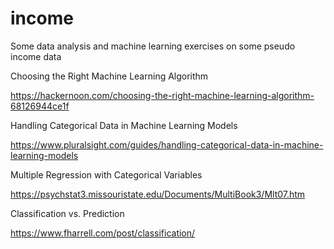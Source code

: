 # income
Some data analysis and machine learning exercises on some pseudo income data

Choosing the Right Machine Learning Algorithm

https://hackernoon.com/choosing-the-right-machine-learning-algorithm-68126944ce1f

Handling Categorical Data in Machine Learning Models

https://www.pluralsight.com/guides/handling-categorical-data-in-machine-learning-models

Multiple Regression with Categorical Variables

https://psychstat3.missouristate.edu/Documents/MultiBook3/Mlt07.htm

Classification vs. Prediction

https://www.fharrell.com/post/classification/
























